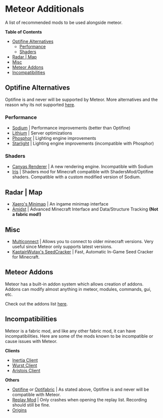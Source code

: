 # Meteor Additionals

A list of recommended mods to be used alongside meteor.

<!-- START doctoc generated TOC please keep comment here to allow auto update -->
<!-- DON'T EDIT THIS SECTION, INSTEAD RE-RUN doctoc TO UPDATE -->
**Table of Contents**

- [Optifine Alternatives](#optifine-alternatives)
  - [Performance](#performance)
  - [Shaders](#shaders)
- [Radar | Map](#radar--map)
- [Misc](#misc)
- [Meteor Addons](#meteor-addons)
- [Incompatibilities](#incompatibilities)

<!-- END doctoc generated TOC please keep comment here to allow auto update -->

## Optifine Alternatives

Optifine is and never will be supported by Meteor.
More alternatives and the reason why its not supported [here](https://gist.github.com/LambdAurora/1f6a4a99af374ce500f250c6b42e8754).

### Performance

- [Sodium](https://modrinth.org/mod/sodium) | Performance improvements (better than Optifine)
- [Lithium](https://www.curseforge.com/minecraft/mc-mods/lithium) | Server optimizations
- [Phosphor](https://modrinth.com/mod/phosphor) | Lighting engine improvements
- [Starlight](https://github.com/Spottedleaf/Starlight) | Lighting engine improvements (incompatible with Phosphor)

### Shaders

- [Canvas Renderer](https://www.curseforge.com/minecraft/mc-mods/canvas-renderer) | A new rendering engine. Incompatible with Sodium
- [Iris](https://modrinth.com/mod/iris) | Shaders mod for Minecraft compatible with ShadersMod/Optifine shaders. Compatible with a custom modified version of Sodium.


## Radar | Map

- [Xaero's Minimap](https://www.curseforge.com/minecraft/mc-mods/xaeros-minimap) | An ingame minimap interface
- [Amidst](https://github.com/toolbox4minecraft/amidst/releases) | Advanced Minecraft Interface and Data/Structure Tracking **(Not a fabric mod!)**

## Misc

- [Multiconnect](https://www.curseforge.com/minecraft/mc-mods/multiconnect) | Allows you to connect to older minecraft versions. Very useful since Meteor only supports latest versions.
- [KaptainWutax's SeedCracker](https://github.com/KaptainWutax/SeedCracker) | Fast, Automatic In-Game Seed Cracker for Minecraft.

## Meteor Addons

Meteor has a built-in addon system which allows creation of addons.
Addons can modify almost anything in meteor, modules, commands, gui, etc.

Check out the addons list [here](/MeteorAddons.md).

## Incompatibilities

Meteor is a fabric mod, and like any other fabric mod, it can have incompatibilities.
Here are some of the mods known to be incompatible or cause issues with Meteor.

**Clients**
- [Inertia Client](https://inertiaclient.com/)
- [Wurst Client](https://www.wurstclient.net/)
- [Aristois Client](https://aristois.net/)


**Others**
- [Optifine](https://optifine.net/home) or [Optifabric](https://www.curseforge.com/minecraft/mc-mods/optifabric) | As stated above, Optifine is and never will be compatible with Meteor.
- [Replay Mod](https://www.replaymod.com/) | Only crashes when opening the replay list. Recording should still be fine.
- [Origins](https://www.curseforge.com/minecraft/mc-mods/origins) 
